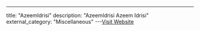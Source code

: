 ---
title: "AzeemIdrisi"
description: "AzeemIdrisi
Azeem Idrisi"
external_category: "Miscellaneous"
---[Visit Website](https://github.com/AzeemIdrisi)

